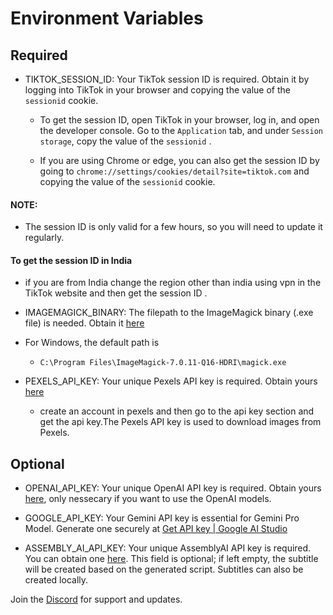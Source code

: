 
# Environment Variables

## Required

- TIKTOK_SESSION_ID: Your TikTok session ID is required. Obtain it by logging into TikTok in your browser and copying the value of the `sessionid` cookie.

    - To get the session ID, open TikTok in your browser, log in, and open the developer console. Go to the `Application` tab, and under `Session storage`, copy the value of the `sessionid` .

    - If you are using Chrome or edge, you can also get the session ID by going to 
    `chrome://settings/cookies/detail?site=tiktok.com`
     and copying the value of the `sessionid` cookie.

#### NOTE: 
- The session ID is only valid for a few hours, so you will need to update it regularly.
#### To get the session ID in India
- if you are from India change the region other than india using vpn  in the TikTok website and then get the session ID .


- IMAGEMAGICK_BINARY: The filepath to the ImageMagick binary (.exe file) is needed. Obtain it [here](https://imagemagick.org/script/download.php)

- For Windows, the default path is 
     - `C:\Program Files\ImageMagick-7.0.11-Q16-HDRI\magick.exe`

- PEXELS_API_KEY: Your unique Pexels API key is required. Obtain yours [here](https://www.pexels.com/api/)

     - create an account in pexels and then go to the api key section and get the api key.The Pexels API key is used to download images from Pexels.

## Optional
 
- OPENAI_API_KEY: Your unique OpenAI API key is required. Obtain yours [here](https://platform.openai.com/api-keys), only nessecary if you want to use the OpenAI models.

- GOOGLE_API_KEY: Your Gemini API key is essential for Gemini Pro Model. Generate one securely at [Get API key | Google AI Studio](https://makersuite.google.com/app/apikey)

* ASSEMBLY_AI_API_KEY: Your unique AssemblyAI API key is required. You can obtain one [here](https://www.assemblyai.com/app/). This field is optional; if left empty, the subtitle will be created based on the generated script. Subtitles can also be created locally.

Join the [Discord](https://dsc.gg/fuji-community) for support and updates.

